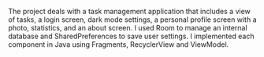 The project deals with a task management application that includes a view of tasks, a login screen, dark mode settings, a personal profile screen with a photo, statistics, and an about screen. I used Room to manage an internal database and SharedPreferences to save user settings. I implemented each component in Java using Fragments, RecyclerView and ViewModel.
